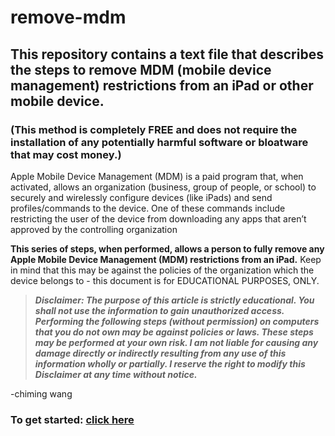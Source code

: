 # remove-mdm
## This repository contains a text file that describes the steps to remove MDM (mobile device management) restrictions from an iPad or other mobile device.
### (This method is completely FREE and does not require the installation of any potentially harmful software or bloatware that may cost money.)


Apple Mobile Device Management (MDM) is a paid program that, when activated, allows an organization (business, group of people, or school) to securely and wirelessly configure devices (like iPads) and send profiles/commands to the device. One of these commands include restricting the user of the device from downloading any apps that aren’t approved by the controlling organization

**This series of steps, when performed, allows a person to fully remove any Apple Mobile Device Management (MDM) restrictions from an iPad.** Keep in mind that this may be against the policies of the organization which the device belongs to - this document is for EDUCATIONAL PURPOSES, ONLY.

> ***Disclaimer: The purpose of this article is strictly educational. You shall not use the information to gain unauthorized access. Performing the following steps (without permission) on computers that you do not own may be against policies or laws. These steps may be performed at your own risk. I am not liable for causing any damage directly or indirectly resulting from any use of this information wholly or partially. I reserve the right to modify this Disclaimer at any time without notice.***

-chiming wang


### To get started: [click here](remove-mdm.md)
